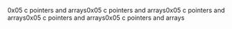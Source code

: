 0x05 c pointers and arrays0x05 c pointers and arrays0x05 c pointers and arrays0x05 c pointers and arrays0x05 c pointers and arrays
